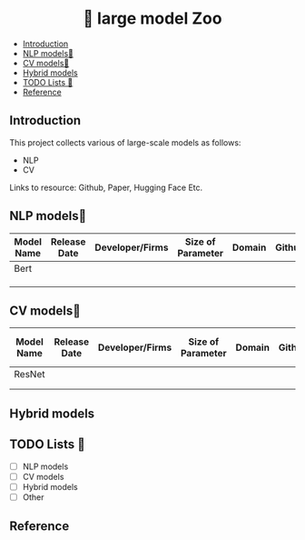 <h1 align="center"> 🏰 large model Zoo</h1>

- [Introduction](#introduction)
- [NLP models💬](#nlp-models)
- [CV models👀](#cv-models)
- [Hybrid models](#hybrid-models)
- [TODO Lists 🚩](#todo-lists-)
- [Reference](#reference)


## Introduction
This project collects various of large-scale models as follows:
- NLP
- CV

Links to resource: Github, Paper, Hugging Face Etc.


## NLP models💬
|Model Name|Release Date|Developer/Firms|Size of Parameter|Domain|Github|Hugging Face|Supported Framework|Paper|Closed/Open source|||
|--|--|--|--|--|--|--|--|--|--|--|--|
|Bert|||
||||||||||||||||||||||||||||
||||||||||||||||||||||||||||||||||||||||||||||||||||||||||||||||
||||||||||||||||||||||||||||||||||||||||||||||||||||||||||||||||



## CV models👀
|Model Name|Release Date|Developer/Firms|Size of Parameter|Domain|Github|Hugging Face|Supported Framework|Paper|Closed / Open source|FLOPS|Top-1 Error|Top-5 Error|
|--|--|--|--|--|--|--|--|--|--|--|--|--|
|ResNet|||||||||||||||||||||||||||||||||||||||||||||||||||||||||||||||
||||||||||||||||||||||||||||||||||||||||||||||||||||||||||||||||
||||||||||||||||||||||||||||||||||||||||||||||||||||||||||||||||

## Hybrid models

## TODO Lists 🚩
- [ ] NLP models
- [ ] CV models
- [ ] Hybrid models
- [ ] Other

## Reference


